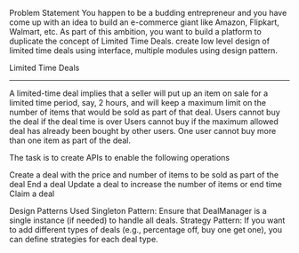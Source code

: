 Problem Statement
You happen to be a budding entrepreneur and you have come up with an idea to build an e-commerce giant like Amazon, Flipkart, Walmart, etc. As part of this ambition, you want to build a platform to duplicate the concept of Limited Time Deals. create low level design of limited time deals using interface, multiple modules using design pattern.

Limited Time Deals
******************
A limited-time deal implies that a seller will put up an item on sale for a limited time period, say, 2 hours, and will keep a maximum limit on the number of items that would be sold as part of that deal. 
Users cannot buy the deal if the deal time is over 
Users cannot buy if the maximum allowed deal has already been bought by other users.
One user cannot buy more than one item as part of the deal.

The task is to create APIs to enable the following operations

Create a deal with the price and number of items to be sold as part of the deal
End a deal 
Update a deal to increase the number of items or end time
Claim a deal


Design Patterns Used
Singleton Pattern: Ensure that DealManager is a single instance (if needed) to handle all deals.
Strategy Pattern: If you want to add different types of deals (e.g., percentage off, buy one get one), you can define strategies for each deal type.

